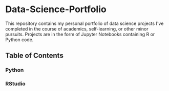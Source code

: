 # Data-Science-Portfolio
This repository contains my personal portfolio of data science projects I've completed in the course of academics, self-learning, or other minor pursuits. Projects are in the form of Jupyter Notebooks containing R or Python code.

## Table of Contents
### Python
### RStudio

